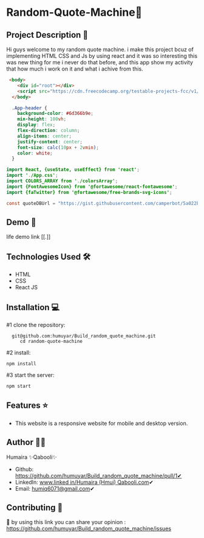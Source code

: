 # Random-Quote-Machine🚀

## Project Description 📝

Hi guys welcome to my random quote machine. i make this project bcuz of implementing HTML CSS and Js by using react and it was so interesting this was new thing for me i never do that before, and this app show my activity that how much i work on it and what i achive from this.

```html
 <body>
    <div id="root"></div>
    <script src="https://cdn.freecodecamp.org/testable-projects-fcc/v1/bundle.js"></script>
  </body>
```

```css
  .App-header {
    background-color: #6d366b9e;
    min-height: 100vh;
    display: flex;
    flex-direction: column;
    align-items: center;
    justify-content: center;
    font-size: calc(10px + 2vmin);
    color: white;
  }
```

```Java Script
import React, {useState, useEffect} from 'react';
import './App.css';
import COLORS_ARRAY from './colorsArray';
import {FontAwesomeIcon} from '@fortawesome/react-fontawesome';
import {faTwitter} from '@fortawesome/free-brands-svg-icons';

const quoteDBUrl = "https://gist.githubusercontent.com/camperbot/5a022b72e96c4c9585c32bf6a75f62d9/raw/e3c6895ce42069f0ee7e991229064f167fe8ccdc/quotes.json";
```

## Demo 📸
life demo link [[.]]

## Technologies Used 🛠️
- HTML
- CSS
- React JS

## Installation 💻
#1 clone the repository:
```clone
  git@github.com:humuyar/Build_random_quote_machine.git
     cd random-quote-machine
```
#2 install:
```npm
npm install
```
#3 start the server:
```npm
npm start
```
## Features ⭐
- This website is a responsive website for mobile and desktop version. 

## Author 👩‍💼
Humaira ✨Qabooli✨
- Github: https://github.com/humuyar/Build_random_quote_machine/pull/1✔
- LinkedIn: [www.linked in/Humaira (Hmui) Qabooli.com](https://www.linkedin.com/in/humaira-qabooli-0aa529309/)✔
- Email: humiq6071@gmail.com✔

## Contributing 🤝
🎇 by using this link you can share your opinion : https://github.com/humuyar/Build_random_quote_machine/issues
